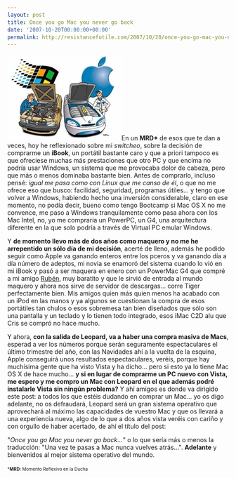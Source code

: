 ```yaml
---
layout: post
title: Once you go Mac you never go back
date: '2007-10-20T00:00:00+00:00'
permalink: http://resistancefutile.com/2007/10/20/once-you-go-mac-you-never-go-back/
---
```

<img src='/assets/pcvsmac.jpg' class="derecha" alt='PCvsMac' />En un <strong>MRD</strong><strong>*</strong> de esos que te dan a veces, hoy he reflexionado sobre mi <em>switcheo</em>, sobre la decisión de comprarme un <strong>iBook</strong>, un portátil bastante caro y que a priori tampoco es que ofreciese muchas más prestaciones que otro PC y que encima no podría usar Windows, un sistema que me provocaba dolor de cabeza, pero que más o menos dominaba bastante bien. Antes de comprarlo, incluso pensé:<em> igual me pasa como con Linux que me canso de él</em>, o que no me ofrece eso que busco: facilidad, seguridad, programas útiles... y tengo que volver a Windows, habiendo hecho una inversión considerable, claro en ese momento, no podía decir, bueno como tengo Bootcamp si Mac OS X no me convence, me paso a Windows tranquilamente como pasa ahora con los Mac Intel, no, yo me compraría un PowerPC, un G4, una arquitectura diferente en la que solo podría a través de Virtual PC emular Windows.

Y <strong>de momento llevo más de dos años como maquero y no me he arrepentido un sólo día de mi decisión</strong>, acerté de lleno, además he podido seguir como Apple va ganando enteros entre los pceros y va ganando día a día número de adeptos, mi novia se enamoró del sistema cuando lo vió en mi iBook y pasó a ser maquera en enero con un PowerMac G4 que compré a mi amigo <a href="http://www.jmusicworld.com/">Rubén</a>, muy baratito y que le sirvió de entrada al mundo maquero y ahora nos sirve de servidor de descargas... corre Tiger perfectamente bien. Mis amigos quien más quien menos ha acabado con un iPod en las manos y ya algunos se cuestionan la compra de esos portátiles tan chulos o esos sobremesa tan bien diseñados que sólo son una pantalla y un teclado y lo tienen todo integrado, esos iMac C2D alu que Cris se compró no hace mucho.

Y ahora, <strong>con la salida de Leopard, va a haber una compra masiva de Macs</strong>, esperad a ver los números porque serán seguramente espectaculares el último trimestre del año, con las Navidades ahí a la vuelta de la esquina, Apple conseguirá unos resultados espectaculares, veréis, porque hay muchísima gente que ha visto Vista y ha dicho... pero si esto ya lo tiene Mac OS X de hace mucho... <strong>y si en lugar de comprarme un PC nuevo con Vista, me espero y me compro un Mac con Leopard en el que además podré instalarle Vista sin ningún problema?</strong> Y ahí amigos es donde va dirigido este post: a todos los que estéis dudando en comprar un Mac... yo os digo adelante, no os defraudará, Leopard será un gran sistema operativo que aprovechará al máximo las capacidades de vuestro Mac y que os llevará a una experiencia nueva, algo de lo que a dos años vista veréis con cariño y con orgullo de haber acertado, de ahí el título del post: 

"<em>Once you go Mac you never go back...</em>" o lo que sería más o menos la traducción: "Una vez te pasas a Mac nunca vuelves atrás...". <strong>Adelante</strong> y bienvenidos al mejor sistema operativo del mundo.



<font size="-4">*<strong>MRD</strong>: Momento Reflexivo en la Ducha</font>

